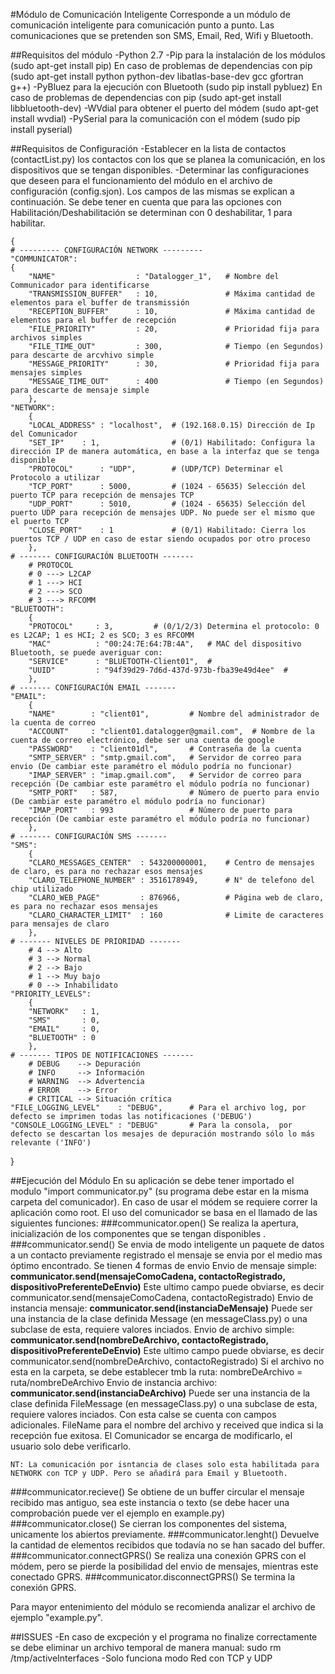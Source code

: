 #Módulo de Comunicación Inteligente
Corresponde a un módulo de comunicación inteligente para comunicación punto a punto. Las comunicaciones que se pretenden son SMS, Email, Red, Wifi y Bluetooth.

##Requisitos del módulo
	-Python 2.7
	-Pip para la instalación de los módulos (sudo apt-get install pip)
		En caso de problemas de dependencias con pip (sudo apt-get install python python-dev libatlas-base-dev gcc gfortran g++)
	-PyBluez para la ejecución con Bluetooth (sudo pip install pybluez)
		En caso de problemas de dependencias con pip (sudo apt-get install libbluetooth-dev)
	-WVdial para obtener el puerto del módem (sudo apt-get install wvdial)
	-PySerial para la comunicación con el módem (sudo pip install pyserial)

##Requisitos de Configuración
	-Establecer en la lista de contactos (contactList.py) los contactos con los que se planea la comunicación, en los dispositivos que se tengan disponibles.
	-Determinar las configuraciones que deseen para el funcionamiento del módulo en el archivo de configuración (config.sjon). Los campos de las mismas se explican a continuación. Se debe tener en cuenta que para las opciones con Habilitación/Deshabilitación se determinan con 0 deshabilitar, 1 para habilitar.
	
	{
	# --------- CONFIGURACIÓN NETWORK ---------
	"COMMUNICATOR":
	{
		"NAME"					: "Datalogger_1", 	# Nombre del Communicador para identificarse
		"TRANSMISSION_BUFFER" 	: 10,				# Máxima cantidad de elementos para el buffer de transmissión
		"RECEPTION_BUFFER" 		: 10,				# Máxima cantidad de elementos para el buffer de recepción
		"FILE_PRIORITY"			: 20,				# Prioridad fija para archivos simples
		"FILE_TIME_OUT"			: 300,				# Tiempo (en Segundos) para descarte de arcvhivo simple
		"MESSAGE_PRIORITY"		: 30,				# Prioridad fija para mensajes simples
		"MESSAGE_TIME_OUT"		: 400				# Tiempo (en Segundos) para descarte de mensaje simple
		},
	"NETWORK":
		{
		"LOCAL_ADDRESS" : "localhost", 	# (192.168.0.15) Dirección de Ip del Comunicador
		"SET_IP" 	: 1,				# (0/1) Habilitado: Configura la dirección IP de manera automática, en base a la interfaz que se tenga disponible
		"PROTOCOL"      : "UDP",		# (UDP/TCP) Determinar el Protocolo a utilizar
		"TCP_PORT"      : 5000,			# (1024 - 65635) Selección del puerto TCP para recepción de mensajes TCP
		"UDP_PORT"      : 5010,			# (1024 - 65635) Selección del puerto UDP para recepción de mensajes UDP. No puede ser el mismo que el puerto TCP
		"CLOSE_PORT"	: 1				# (0/1) Habilitado: Cierra los puertos TCP / UDP en caso de estar siendo ocupados por otro proceso
	 	},
	# ------- CONFIGURACIÓN BLUETOOTH -------
		# PROTOCOL
		# 0 ---> L2CAP
		# 1 ---> HCI
		# 2 ---> SCO
		# 3 ---> RFCOMM
	"BLUETOOTH":
		{
		"PROTOCOL"     : 3,			# (0/1/2/3) Determina el protocolo: 0 es L2CAP; 1 es HCI; 2 es SCO; 3 es RFCOMM
		"MAC"          : "00:24:7E:64:7B:4A",	# MAC del dispositivo Bluetooth, se puede averiguar con: 
		"SERVICE"      : "BLUETOOTH-Client01",  # 
		"UUID"         : "94f39d29-7d6d-437d-973b-fba39e49d4ee"  #
		},
	# ------- CONFIGURACIÓN EMAIL -------
	"EMAIL":
		{
		"NAME"        : "client01",			# Nombre del administrador de la cuenta de correo
		"ACCOUNT"     : "client01.datalogger@gmail.com",  # Nombre de la cuenta de correo electrónico, debe ser una cuenta de google
		"PASSWORD"    : "client01dl",		# Contraseña de la cuenta
		"SMTP_SERVER" : "smtp.gmail.com",	# Servidor de correo para envio (De cambiar este paramétro el módulo podría no funcionar)
		"IMAP_SERVER" : "imap.gmail.com",	# Servidor de correo para recepción (De cambiar este paramétro el módulo podría no funcionar)
		"SMTP_PORT"   : 587,				# Número de puerto para envio (De cambiar este paramétro el módulo podría no funcionar)
		"IMAP_PORT"   : 993					# Número de puerto para recepción (De cambiar este paramétro el módulo podría no funcionar)
		},
	# ------- CONFIGURACIÓN SMS -------
	"SMS":
		{
		"CLARO_MESSAGES_CENTER"  : 543200000001,  	# Centro de mensajes de claro, es para no rechazar esos mensajes
		"CLARO_TELEPHONE_NUMBER" : 3516178949,  	# N° de telefono del chip utilizado   
		"CLARO_WEB_PAGE"         : 876966,			# Página web de claro, es para no rechazar esos mensajes
		"CLARO_CHARACTER_LIMIT"  : 160 				# Limite de caracteres para mensajes de claro
		},
	# ------- NIVELES DE PRIORIDAD -------
		# 4 --> Alto
		# 3 --> Normal
		# 2 --> Bajo
		# 1 --> Muy bajo
		# 0 --> Inhabilidato
	"PRIORITY_LEVELS":
		{
		"NETWORK"   : 1,
		"SMS"       : 0,
		"EMAIL"     : 0,
		"BLUETOOTH" : 0
		},
	# ------- TIPOS DE NOTIFICACIONES -------
		# DEBUG    --> Depuración
		# INFO     --> Información
		# WARNING  --> Advertencia
		# ERROR    --> Error
		# CRITICAL --> Situación crítica
	"FILE_LOGGING_LEVEL"    : "DEBUG",		# Para el archivo log, por defecto se imprimen todas las notificaciones ('DEBUG')
	"CONSOLE_LOGGING_LEVEL" : "DEBUG"		# Para la consola,  por defecto se descartan los mesajes de depuración mostrando sólo lo más relevante ('INFO')
}

##Ejecución del Módulo
En su aplicación se debe tener importado el modulo "import communicator.py" (su programa debe estar en la misma carpeta del comunicador). En caso de usar el módem se requiere correr la aplicación como root. El uso del comunicador se basa en el llamado de las siguientes funciones:
###communicator.open()
	Se realiza la apertura, inicialización de los componentes que se tengan disponibles	.
###communicator.send()
	Se envia de modo inteligente un paquete de datos a un contacto previamente registrado el mensaje se envia por el medio mas óptimo encontrado. Se tienen 4 formas de envio
	Envio de mensaje simple: **communicator.send(mensajeComoCadena, contactoRegistrado, dispositivoPreferenteDeEnvio)**
		Este ultimo campo puede obviarse, es decir communicator.send(mensajeComoCadena, contactoRegistrado)
	Envio de instancia mensaje: **communicator.send(instanciaDeMensaje)**
		Puede ser una instancia de la clase definida Message (en messageClass.py) o una subclase de esta, requiere valores inciados.
	Envio de archivo simple: **communicator.send(nombreDeArchivo, contactoRegistrado, dispositivoPreferenteDeEnvio)**
		Este ultimo campo puede obviarse, es decir communicator.send(nombreDeArchivo, contactoRegistrado)
		Si el archivo no esta en la carpeta, se debe establecer tmb la ruta: nombreDeArchivo = ruta/nombreDeArchivo
	Envio de instancia archivo: **communicator.send(instanciaDeArchivo)**
		Puede ser una instancia de la clase definida FileMessage (en messageClass.py) o una subclase de esta, requiere valores inciados. 
		Con esta calse se cuenta con campos adicionales. FileName para el nombre del archivo y received que indica si la recepción fue exitosa. 
		El Comunicador se encarga de modificarlo, el usuario solo debe verificarlo.

	NT: La comunicación por isntancia de clases solo esta habilitada para NETWORK con TCP y UDP. Pero se añadirá para Email y Bluetooth.
###communicator.recieve()
	Se obtiene de un buffer circular el mensaje recibido mas antiguo, sea este instancia o texto (se debe hacer una comprobación puede ver el ejemplo en example.py)
###communicator.close()
	Se cierran los componentes del sistema, unicamente los abiertos previamente.
###communicator.lenght()
	Devuelve la cantidad de elementos recibidos que todavía no se han sacado del buffer.
###communicator.connectGPRS()
	Se realiza una conexión GPRS con el módem, pero se pierde la posibilidad del envio de mensajes, mientras este conectado GPRS.
###communicator.disconnectGPRS()
	Se termina la conexión GPRS.

Para mayor entenimiento del módulo se recomienda analizar el archivo de ejemplo "example.py".

##ISSUES
	-En caso de excpeción y el programa no finalize correctamente se debe eliminar un archivo temporal de manera manual: sudo rm /tmp/activeInterfaces 
	-Solo funciona modo Red con TCP y UDP
